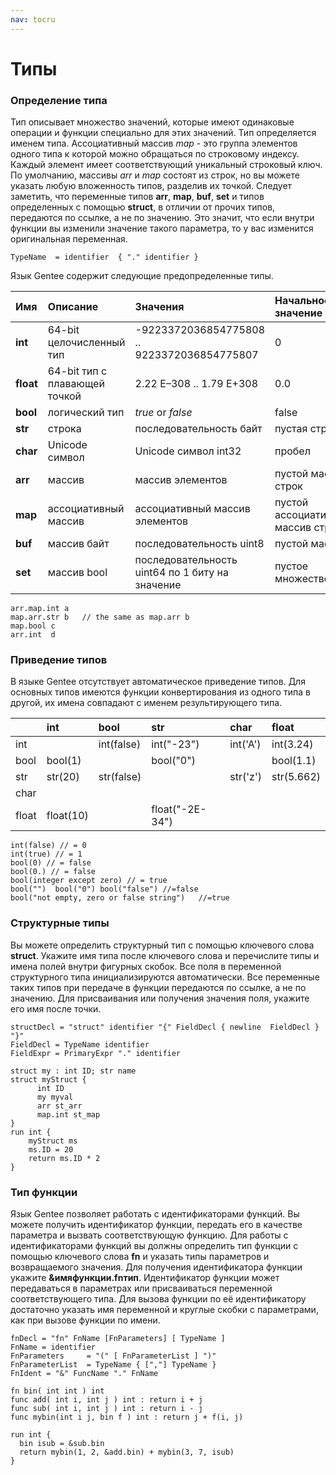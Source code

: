 ```yaml
---
nav: tocru
---
```


# Типы

### Определение типа

Тип описывает множество значений, которые имеют одинаковые операции и функции специально для этих значений. Тип определяется именем типа. Ассоциативный массив _map_ - это группа элементов одного типа к которой можно обращаться по строковому индексу. Каждый элемент имеет соответствующий уникальный строковый ключ. По умолчанию, массивы _arr_ и _map_ состоят из строк, но вы можете указать любую вложенность типов, разделив их точкой. Следует заметить, что переменные типов **arr**, **map**, **buf**, **set** и типов определенных с помощью **struct**, в отличии от прочих типов, передаются по ссылке, а не по значению. Это значит, что если внутри функции вы изменили значение такого параметра, то у вас изменится оригинальная переменная.

```text
TypeName  = identifier  { "." identifier }
```

Язык Gentee содержит следующие предопределенные типы.

| Имя | Описание | Значения | Начальное значение |
| :--- | :--- | :--- | :--- |
| **int** | 64-bit целочисленный тип | -9223372036854775808 .. 9223372036854775807 | 0 |
| **float** | 64-bit тип с плавающей точкой | 2.22 E–308 ..    1.79 E+308 | 0.0 |
| **bool** | логический тип | _true_ or _false_ | false |
| **str** | строка | последовательность байт | пустая строка |
| **char** | Unicode символ | Unicode символ int32 | пробел |
| **arr** | массив | массив элементов | пустой массив строк |
| **map** | ассоциативный массив | ассоциативный массив элементов | пустой ассоциативный массив строк |
| **buf** | массив байт | последовательность uint8 | пустой массив |
| **set** | массив bool | последовательность uint64 по 1 биту на значение | пустоe множество |

```text
arr.map.int a
map.arr.str b   // the same as map.arr b
map.bool c
arr.int  d
```

### Приведение типов

В языке Gentee отсутствует автоматическое приведение типов. Для основных типов имеются функции конвертирования из одного типа в другой, их имена совпадают с именем результирующего типа.

|  | int | bool | str | char | float |
| :--- | :--- | :--- | :--- | :--- | :--- |
| int |  | int\(false\) | int\("-23"\) | int\('A'\) | int\(3.24\) |
| bool | bool\(1\) |  | bool\("0"\) |  | bool\(1.1\) |
| str | str\(20\) | str\(false\) |  | str\('z'\) | str\(5.662\) |
| char |  |  |  |  |  |
| float | float\(10\) |  | float\("-2E-34"\) |  |  |

```text
int(false) // = 0           
int(true) // = 1    
bool(0) // = false  
bool(0.) // = false
bool(integer except zero) // = true    
bool("")  bool("0") bool("false") //=false
bool("not empty, zero or false string")   //=true
```

### Структурные типы

Вы можете определить структурный тип с помощью ключевого слова **struct**. Укажите имя типа после ключевого слова и перечислите типы и имена полей внутри фигурных скобок. Все поля в переменной структурного типа инициализируются автоматически. Все переменные таких типов при передаче в функции передаются по ссылке, а не по значению. Для присваивания или получения значения поля, укажите его имя после точки.

```text
structDecl = "struct" identifier "{" FieldDecl { newline  FieldDecl } "}"
FieldDecl = TypeName identifier
FieldExpr = PrimaryExpr "." identifier
```

```text
struct my : int ID; str name
struct myStruct {
      int ID
      my myval
      arr st_arr
      map.int st_map
}
run int {
    myStruct ms
    ms.ID = 20
    return ms.ID * 2
}
```

### Тип функции

Язык Gentee позволяет работать с идентификаторами функций. Вы можете получить идентификатор функции, передать его в качестве параметра и вызвать соответствующую функцию. Для работы с идентификаторами функций вы должны определить тип функции с помощью ключевого слова **fn** и указать типы параметров и возвращаемого значения. Для получения идентификатора функции укажите **&имяфункции.fnтип**. Идентификатор функции может передаваться в параметрах или присваиваться переменной соответствующего типа. Для вызова функции по её идентификатору достаточно указать имя переменной и круглые скобки с параметрами, как при вызове функции по имени.

```text
fnDecl = "fn" FnName [FnParameters] [ TypeName ]
FnName = identifier
FnParameters     = "(" [ FnParameterList ] ")"
FnParameterList  = TypeName { [","] TypeName }
FnIdent = "&" FuncName "." FnName
```

```text
fn bin( int int ) int
func add( int i, int j ) int : return i + j
func sub( int i, int j ) int : return i - j
func mybin(int i j, bin f ) int : return j + f(i, j)

run int {
  bin isub = &sub.bin
  return mybin(1, 2, &add.bin) + mybin(3, 7, isub)
}
```

## 


